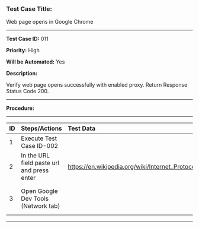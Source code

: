 
### Test Case Title: ###

Web page opens in Google Chrome							

---

**Test Case ID:** 011

**Priority:** High

**Will be Automated:** Yes

**Description:**

Verify web page opens successfully with enabled proxy. Return Response Status Code 200.

---

**Procedure:**

---

|      ID       | Steps/Actions |  Test Data  | Expected Result |
| :------------ |:--------------| :---------- | :-------------- |
|       1       | Execute Test Case ID-002 | |          
|       2       | In the URL field paste url and press enter | https://en.wikipedia.org/wiki/Internet_Protocol | Page is opened|
|       3       | Open Google Dev Tools (Network tab) |  | "Main Page" Headers/General -  Status Code 200 |


---
